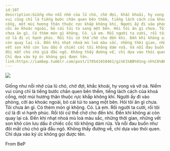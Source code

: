 ```yaml
---
id:107
description:Giống như nỗi nhớ của lũ chó, chờ đợi, khắc khoải, hy vọng và vỡ oà. Niềm
vui cũng chỉ là tiếng bước chân quen bên thềm, tiếng lách cách của khoá
cổng, một mùi hương thân thuộc rực khắp không khí. Người ấy đi vào phòng,
cởi áo khoác ngoài, bỏ cái túi to sang một bên. Hỏi tôi ăn gì chưa. Tôi
chưa ăn gì. Có thèm món gì không. Có. Là em. Rồi người ta cười, rồi tôi
cứ lả đi vì hạnh phúc. Rồi tôi cứ thế chờ cho đến khi. Đến khi không ai
còn quay lại cả. Đến khi nhạt nhoà mù loà màu sắc, những thời gian, những
vết son khô còn lưu dấu ở chiếc cốc tôi không dám rửa. Và nỗi đau buồn như
đôi mắt chú chó già đầu ngõ. Không thấy đường về, chỉ dựa vào thói quen.
Chỉ dựa vào ký ức không gọi được tên.
link:https://iambep.tumblr.com/post/170541010461/gi%E1%BB%91ng-nh%C6%B0-n%E1%BB%97i-nh%E1%BB%9B-c%E1%BB%A7a-l%C5%A9-ch%C3%B3-ch%E1%BB%9D-%C4%91%E1%BB%A3i-kh%E1%BA%AFc-kho%E1%BA%A3i
---
```


![](https://64.media.tumblr.com/47496b82dee2cb7191f81f487a330246/tumblr_inline_p3ouiql2pR1qa3q4c_640.jpg) 

Giống như nỗi nhớ của lũ chó, chờ đợi, khắc khoải, hy vọng và vỡ oà. Niềm
vui cũng chỉ là tiếng bước chân quen bên thềm, tiếng lách cách của khoá
cổng, một mùi hương thân thuộc rực khắp không khí. Người ấy đi vào phòng,
cởi áo khoác ngoài, bỏ cái túi to sang một bên. Hỏi tôi ăn gì chưa. Tôi
chưa ăn gì. Có thèm món gì không. Có. Là em. Rồi người ta cười, rồi tôi
cứ lả đi vì hạnh phúc. Rồi tôi cứ thế chờ cho đến khi. Đến khi không ai
còn quay lại cả. Đến khi nhạt nhoà mù loà màu sắc, những thời gian, những
vết son khô còn lưu dấu ở chiếc cốc tôi không dám rửa. Và nỗi đau buồn như
đôi mắt chú chó già đầu ngõ. Không thấy đường về, chỉ dựa vào thói quen.
Chỉ dựa vào ký ức không gọi được tên.

From BeP